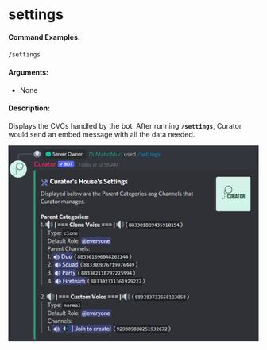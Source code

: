# settings

#### Command Examples:

```fix
/settings
```

#### Arguments:

- None

#### Description:

Displays the CVCs handled by the bot. After running **`/settings`**, Curator would send an embed message with all the data needed.

![Settings](../../.gitbook/assets/references/settings/settings.png)
